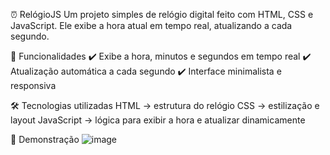 ⏰ RelógioJS
Um projeto simples de relógio digital feito com HTML, CSS e JavaScript. Ele exibe a hora atual em tempo real, atualizando a cada segundo.

🚀 Funcionalidades
✔️ Exibe a hora, minutos e segundos em tempo real
✔️ Atualização automática a cada segundo
✔️ Interface minimalista e responsiva

🛠️ Tecnologias utilizadas
HTML → estrutura do relógio
CSS → estilização e layout
JavaScript → lógica para exibir a hora e atualizar dinamicamente

📸 Demonstração
![image](https://github.com/user-attachments/assets/1dc102b8-41ed-4306-95a7-f1697a4ce097)
